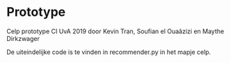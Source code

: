 # Prototype
Celp prototype CI UvA 2019 door Kevin Tran, Soufian el Ouaâzizi en Maythe Dirkzwager

De uiteindelijke code is te vinden in recommender.py in het mapje celp.
